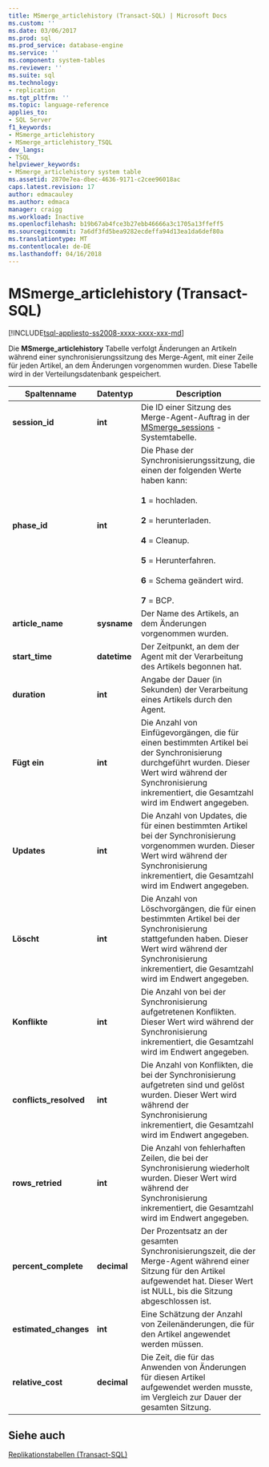 ```yaml
---
title: MSmerge_articlehistory (Transact-SQL) | Microsoft Docs
ms.custom: ''
ms.date: 03/06/2017
ms.prod: sql
ms.prod_service: database-engine
ms.service: ''
ms.component: system-tables
ms.reviewer: ''
ms.suite: sql
ms.technology:
- replication
ms.tgt_pltfrm: ''
ms.topic: language-reference
applies_to:
- SQL Server
f1_keywords:
- MSmerge_articlehistory
- MSmerge_articlehistory_TSQL
dev_langs:
- TSQL
helpviewer_keywords:
- MSmerge_articlehistory system table
ms.assetid: 2870e7ea-dbec-4636-9171-c2cee96018ac
caps.latest.revision: 17
author: edmacauley
ms.author: edmaca
manager: craigg
ms.workload: Inactive
ms.openlocfilehash: b19b67ab4fce3b27ebb46666a3c1705a13ffeff5
ms.sourcegitcommit: 7a6df3fd5bea9282ecdeffa94d13ea1da6def80a
ms.translationtype: MT
ms.contentlocale: de-DE
ms.lasthandoff: 04/16/2018
---
```

# <a name="msmergearticlehistory-transact-sql"></a>MSmerge_articlehistory (Transact-SQL)
[!INCLUDE[tsql-appliesto-ss2008-xxxx-xxxx-xxx-md](../../includes/tsql-appliesto-ss2008-xxxx-xxxx-xxx-md.md)]

  Die **MSmerge_articlehistory** Tabelle verfolgt Änderungen an Artikeln während einer synchronisierungssitzung des Merge-Agent, mit einer Zeile für jeden Artikel, an dem Änderungen vorgenommen wurden. Diese Tabelle wird in der Verteilungsdatenbank gespeichert.  
  
|Spaltenname|Datentyp|Description|  
|-----------------|---------------|-----------------|  
|**session_id**|**int**|Die ID einer Sitzung des Merge-Agent-Auftrag in der [MSmerge_sessions](../../relational-databases/system-tables/msmerge-sessions-transact-sql.md) -Systemtabelle.|  
|**phase_id**|**int**|Die Phase der Synchronisierungssitzung, die einen der folgenden Werte haben kann:<br /><br /> **1** = hochladen.<br /><br /> **2** = herunterladen.<br /><br /> **4** = Cleanup.<br /><br /> **5** = Herunterfahren.<br /><br /> **6** = Schema geändert wird.<br /><br /> **7** = BCP.|  
|**article_name**|**sysname**|Der Name des Artikels, an dem Änderungen vorgenommen wurden.|  
|**start_time**|**datetime**|Der Zeitpunkt, an dem der Agent mit der Verarbeitung des Artikels begonnen hat.|  
|**duration**|**int**|Angabe der Dauer (in Sekunden) der Verarbeitung eines Artikels durch den Agent.|  
|**Fügt ein**|**int**|Die Anzahl von Einfügevorgängen, die für einen bestimmten Artikel bei der Synchronisierung durchgeführt wurden. Dieser Wert wird während der Synchronisierung inkrementiert, die Gesamtzahl wird im Endwert angegeben.|  
|**Updates**|**int**|Die Anzahl von Updates, die für einen bestimmten Artikel bei der Synchronisierung vorgenommen wurden. Dieser Wert wird während der Synchronisierung inkrementiert, die Gesamtzahl wird im Endwert angegeben.|  
|**Löscht**|**int**|Die Anzahl von Löschvorgängen, die für einen bestimmten Artikel bei der Synchronisierung stattgefunden haben. Dieser Wert wird während der Synchronisierung inkrementiert, die Gesamtzahl wird im Endwert angegeben.|  
|**Konflikte**|**int**|Die Anzahl von bei der Synchronisierung aufgetretenen Konflikten. Dieser Wert wird während der Synchronisierung inkrementiert, die Gesamtzahl wird im Endwert angegeben.|  
|**conflicts_resolved**|**int**|Die Anzahl von Konflikten, die bei der Synchronisierung aufgetreten sind und gelöst wurden. Dieser Wert wird während der Synchronisierung inkrementiert, die Gesamtzahl wird im Endwert angegeben.|  
|**rows_retried**|**int**|Die Anzahl von fehlerhaften Zeilen, die bei der Synchronisierung wiederholt wurden. Dieser Wert wird während der Synchronisierung inkrementiert, die Gesamtzahl wird im Endwert angegeben.|  
|**percent_complete**|**decimal**|Der Prozentsatz an der gesamten Synchronisierungszeit, die der Merge-Agent während einer Sitzung für den Artikel aufgewendet hat. Dieser Wert ist NULL, bis die Sitzung abgeschlossen ist.|  
|**estimated_changes**|**int**|Eine Schätzung der Anzahl von Zeilenänderungen, die für den Artikel angewendet werden müssen.|  
|**relative_cost**|**decimal**|Die Zeit, die für das Anwenden von Änderungen für diesen Artikel aufgewendet werden musste, im Vergleich zur Dauer der gesamten Sitzung.|  
  
## <a name="see-also"></a>Siehe auch  
 [Replikationstabellen &#40;Transact-SQL&#41;](../../relational-databases/system-tables/replication-tables-transact-sql.md)  
  
  

